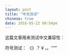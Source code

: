 ```yaml
---
layout: post
title: "中文测试"
chinese: true
date: 2016-05-22 09:54pm
---
```


这篇文章用来测试中文兼容性：

符号测试： 《》？￥，。‘’“”
